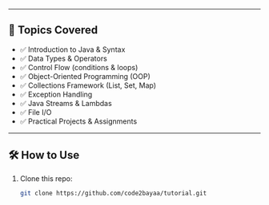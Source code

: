 
---

## 📌 Topics Covered

- ✅ Introduction to Java & Syntax
- ✅ Data Types & Operators
- ✅ Control Flow (conditions & loops)
- ✅ Object-Oriented Programming (OOP)
- ✅ Collections Framework (List, Set, Map)
- ✅ Exception Handling
- ✅ Java Streams & Lambdas
- ✅ File I/O
- ✅ Practical Projects & Assignments

---

## 🛠️ How to Use

1. Clone this repo:
   ```bash
   git clone https://github.com/code2bayaa/tutorial.git
